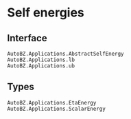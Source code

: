 # Self energies

## Interface

```@docs
AutoBZ.Applications.AbstractSelfEnergy
AutoBZ.Applications.lb
AutoBZ.Applications.ub
```

## Types 

```@docs
AutoBZ.Applications.EtaEnergy
AutoBZ.Applications.ScalarEnergy
```